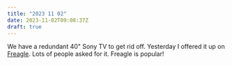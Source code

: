 ```yaml
---
title: "2023 11 02"
date: 2023-11-02T09:08:37Z
draft: true
---
```


We have a redundant 40" Sony TV to get rid off. Yesterday I offered it up on [Freagle][Freagle]. Lots of people asked for it. Freagle is popular!


[Freagle]: https://ilovefreegle.org/
